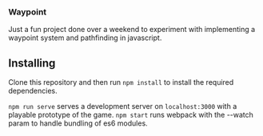 ### Waypoint
Just a fun project done over a weekend to experiment with implementing a waypoint system and pathfinding in javascript.

## Installing
Clone this repository and then run `npm install` to install the required dependencies.

`npm run serve` serves a development server on `localhost:3000` with a playable prototype of the game.
`npm start` runs webpack with the --watch param to handle bundling of es6 modules.
